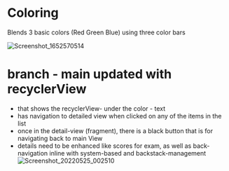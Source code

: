 # Coloring

Blends 3 basic colors (Red Green Blue) using three color bars


![Screenshot_1652570514](https://user-images.githubusercontent.com/16334260/168451143-4b623575-b8b0-41c9-a8a8-f381fa359ee7.png)


# branch - main updated with recyclerView 

- that shows the recyclerView- under the color - text
- has navigation to detailed view when clicked on any of the items in the list  
- once in the detail-view (fragment), there is a black button that is for navigating back to main View
- details need to be enhanced like scores for exam, as well as back-navigation inline with system-based and backstack-management
![Screenshot_20220525_002510](https://user-images.githubusercontent.com/16334260/170186669-f3870050-4a6d-436e-a958-679a3c74f71c.png)
